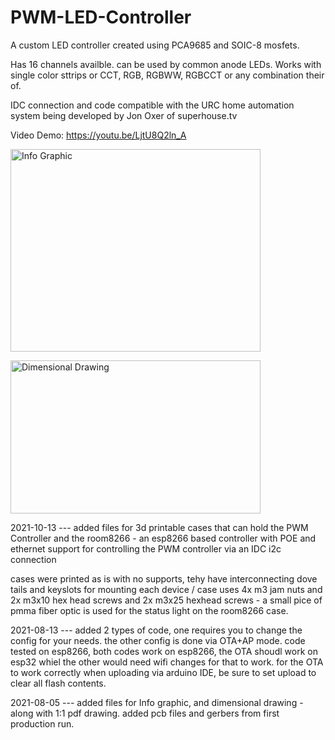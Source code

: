 # PWM-LED-Controller

A custom LED controller created using PCA9685 and SOIC-8 mosfets.

Has 16 channels availble. can be used by common anode LEDs. 
Works with single color sttrips or CCT, RGB, RGBWW, RGBCCT or any combination their of.

IDC connection and code compatible with the URC home automation system being developed by Jon Oxer of superhouse.tv

Video Demo: https://youtu.be/LjtU8Q2ln_A

<a href="https://github.com/austinscreations/PWM-LED-Controller/blob/main/Pictures/Info%20Graphic.png?raw=true"><img src="https://github.com/austinscreations/PWM-LED-Controller/blob/main/Pictures/Info%20Graphic.png?raw=true" alt="Info Graphic" width="400" height="324"/></a>


<a href="https://github.com/austinscreations/PWM-LED-Controller/blob/main/Pictures/Dimensional%20Drawing.png?raw=tru"><img src="https://github.com/austinscreations/PWM-LED-Controller/blob/main/Pictures/Dimensional%20Drawing.png?raw=tru" alt="Dimensional Drawing" width="400" height="245"/></a>

2021-10-13 --- added files for 3d printable cases that can hold the PWM Controller and the room8266 - an esp8266 based controller with POE and ethernet support for controlling the PWM controller via an IDC i2c connection

cases were printed as is with no supports, tehy have interconnecting dove tails and keyslots for mounting each device / case uses 4x m3 jam nuts and 2x m3x10 hex head screws and 2x m3x25 hexhead screws - a small pice of pmma fiber optic is used for the status light on the room8266 case.

2021-08-13 --- added 2 types of code, one requires you to change the config for your needs. the other config is done via OTA+AP mode. code tested on esp8266, both codes work on esp8266, the OTA shoudl work on esp32 whiel the other would need wifi changes for that to work. for the OTA to work correctly when uploading via arduino IDE, be sure to set upload to clear all flash contents.

2021-08-05 --- added files for Info graphic, and dimensional drawing - along with 1:1 pdf drawing. added pcb files and gerbers from first production run.
